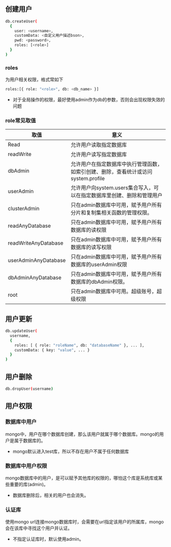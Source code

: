 ## 创建用户

```bash
db.createUser(
  {
    user: <username>,
    customData: <自定义用户描述bson>,
    pwd: <password>,
    roles: [<role>]
  }
)
```

### roles

为用户相关权限，格式常如下

```bash
roles:[{ role: "<role>", db: <db_name> }]
```

* 对于全局操作的权限，最好使用admin作为db的参数，否则会出现权限失效的问题

### role常见取值

| 取值                 | 意义                                                         |
| -------------------- | ------------------------------------------------------------ |
| Read                 | 允许用户读取指定数据库                                       |
| readWrite            | 允许用户读写指定数据库                                       |
| dbAdmin              | 允许用户在指定数据库中执行管理函数，如索引创建、删除，查看统计或访问system.profile |
| userAdmin            | 允许用户向system.users集合写入，可以在指定数据库里创建、删除和管理用户 |
| clusterAdmin         | 只在admin数据库中可用，赋予用户所有分片和复制集相关函数的管理权限。 |
| readAnyDatabase      | 只在admin数据库中可用，赋予用户所有数据库的读权限            |
| readWriteAnyDatabase | 只在admin数据库中可用，赋予用户所有数据库的读写权限          |
| userAdminAnyDatabase | 只在admin数据库中可用，赋予用户所有数据库的userAdmin权限     |
| dbAdminAnyDatabase   | 只在admin数据库中可用，赋予用户所有数据库的dbAdmin权限。     |
| root                 | 只在admin数据库中可用。超级账号，超级权限                    |

## 用户更新

```bash
db.updateUser(
  username,
  {
    roles: [ { role: "roleName", db: "databaseName" }, ... ],
    customData: { key: "value", ... }
  }
)
```

## 用户删除

```bash
db.dropUser(username)
```

## 用户权限

### 数据库中用户

mongo中，用户在哪个数据库创建，那么该用户就属于哪个数据库。mongo的用户是属于数据库的。

* mongo默认进入test库，所以不存在用户不属于任何数据库

### 数据库中用户权限

mongo数据库中的用户，是可以赋予其他库的权限的，哪怕这个库是系统库或某些重要的库(admin)。

* 数据库删除后，相关的用户也会消失。

### 认证库

使用mongo url连接mongo数据库时，会需要在url指定该用户的所属库，mongo会在该库中寻找这个用户并认证。

* 不指定认证库时，默认使用admin。
